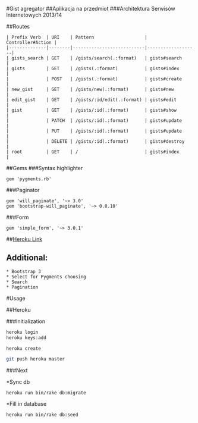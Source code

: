 #Gist agregator
##Aplikacja na przedmiot
###Architektura Serwisów Internetowych 2013/14

##Routes
```
| Prefix Verb  | URI    | Pattern                   | Controller#Action |
|--------------|--------|---------------------------|-------------------|
| gists_search | GET    | /gists/search(.:format)   | gists#search      |
| gists        | GET    | /gists(.:format)          | gists#index       |
|              | POST   | /gists(.:format)          | gists#create      |
| new_gist     | GET    | /gists/new(.:format)      | gists#new         |
| edit_gist    | GET    | /gists/:id/edit(.:format) | gists#edit        |
| gist         | GET    | /gists/:id(.:format)      | gists#show        |
|              | PATCH  | /gists/:id(.:format)      | gists#update      |
|              | PUT    | /gists/:id(.:format)      | gists#update      |
|              | DELETE | /gists/:id(.:format)      | gists#destroy     |
| root         | GET    | /                         | gists#index       |
```

##Gems
###Syntax highlighter

```
gem 'pygments.rb'
```

###Paginator
```
gem 'will_paginate', '~> 3.0'
gem 'bootstrap-will_paginate', '~> 0.0.10'
```

###Form

```
gem 'simple_form', '~> 3.0.1'
```

##[Heroku Link](http://djangoisbetterthanrails.herokuapp.com/)


## Additional:

```
* Bootstrap 3
* Select for Pygments choosing
* Search
* Pagination
```

#Usage

##Heroku

###Initialization
```bash
heroku login
heroku keys:add
```

```bash
heroku create
```

```bash
git push heroku master
```

###Next

*Sync db
```
heroku run bin/rake db:migrate
```

*Fill in database
```
heroku run bin/rake db:seed
```